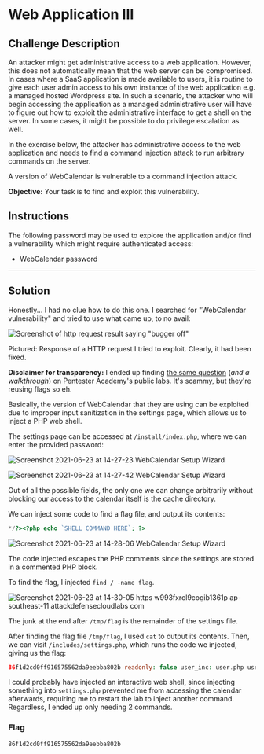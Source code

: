 # Web Application III

## Challenge Description

An attacker might get administrative access to a web application. However, this does not automatically mean that the web server can be compromised. In cases where a SaaS application is made available to users, it is routine to give each user admin access to his own instance of the web application e.g. a managed hosted Wordpress site. In such a scenario, the attacker who will begin accessing the application as a managed administrative user will have to figure out how to exploit the administrative interface to get a shell on the server. In some cases, it might be possible to do privilege escalation as well.

In the exercise below, the attacker has administrative access to the web application and needs to find a command injection attack to run arbitrary commands on the server.

A version of WebCalendar is vulnerable to a command injection attack.

**Objective:** Your task is to find and exploit this vulnerability.

## Instructions

The following password may be used to explore the application and/or find a vulnerability which might require authenticated access:

* WebCalendar password

---

## Solution

Honestly... I had no clue how to do this one. I searched for "WebCalendar vulnerability" and tried to use what came up, to no avail:

![Screenshot of http request result saying "bugger off"](https://user-images.githubusercontent.com/40383042/126046260-1d28cdbb-d284-4227-81bb-2fc0b8548f5f.png)

Pictured: Response of a HTTP request I tried to exploit. Clearly, it had been fixed.

**Disclaimer for transparency:** I ended up finding [the same question](https://www.attackdefense.com/challengedetailsnoauth?cid=501) (*and a walkthrough*) on Pentester Academy's public labs. It's scammy, but they're reusing flags so eh.

Basically, the version of WebCalendar that they are using can be exploited due to improper input sanitization in the settings page, which allows us to inject a PHP web shell.

The settings page can be accessed at `/install/index.php`, where we can enter the provided password:

![Screenshot 2021-06-23 at 14-27-23 WebCalendar Setup Wizard](https://user-images.githubusercontent.com/40383042/126046267-ce0aa681-9a75-4377-b35d-8ab8a5ed38b4.png)

![Screenshot 2021-06-23 at 14-27-42 WebCalendar Setup Wizard](https://user-images.githubusercontent.com/40383042/126046269-bc3e74c0-9fff-4145-a9cc-f98a864d148a.png)

Out of all the possible fields, the only one we can change arbitrarily without blocking our access to the calendar itself is the cache directory.

We can inject some code to find a flag file, and output its contents:

```php
​*/?><?php echo `SHELL COMMAND HERE`; ?>
```

![Screenshot 2021-06-23 at 14-28-06 WebCalendar Setup Wizard](https://user-images.githubusercontent.com/40383042/126046376-b72153bc-745f-4371-865b-b39e1a6a2c75.png)

The code injected escapes the PHP comments since the settings are stored in a commented PHP block.

To find the flag, I injected `find / -name flag`.

![Screenshot 2021-06-23 at 14-30-05 https w993fxrol9cogib1361p ap-southeast-11 attackdefensecloudlabs com](https://user-images.githubusercontent.com/40383042/126046464-d9ed60b8-d284-49af-931b-1a334e0077c0.png)

The junk at the end after `/tmp/flag` is the remainder of the settings file.

After finding the flag file `/tmp/flag`, I used `cat` to output its contents. Then, we can visit `/includes/settings.php`, which runs the code we injected, giving us the flag:

```php
86f1d2cd0ff916575562da9eebba802b readonly: false user_inc: user.php use_http_auth: false single_user: true single_user_login: admin # end settings.php */ ?> 
```

I could probably have injected an interactive web shell, since injecting something into `settings.php` prevented me from accessing the calendar afterwards, requiring me to restart the lab to inject another command. Regardless, I ended up only needing 2 commands.

### Flag

```text
86f1d2cd0ff916575562da9eebba802b
```
